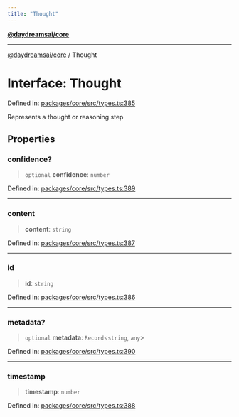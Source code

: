 ```yaml
---
title: "Thought"
---
```


[**@daydreamsai/core**](./api-reference.md)

***

[@daydreamsai/core](./api-reference.md) / Thought

# Interface: Thought

Defined in: [packages/core/src/types.ts:385](https://github.com/dojoengine/daydreams/blob/612e9304717c546d301f9cac8c204de734cac957/packages/core/src/types.ts#L385)

Represents a thought or reasoning step

## Properties

### confidence?

> `optional` **confidence**: `number`

Defined in: [packages/core/src/types.ts:389](https://github.com/dojoengine/daydreams/blob/612e9304717c546d301f9cac8c204de734cac957/packages/core/src/types.ts#L389)

***

### content

> **content**: `string`

Defined in: [packages/core/src/types.ts:387](https://github.com/dojoengine/daydreams/blob/612e9304717c546d301f9cac8c204de734cac957/packages/core/src/types.ts#L387)

***

### id

> **id**: `string`

Defined in: [packages/core/src/types.ts:386](https://github.com/dojoengine/daydreams/blob/612e9304717c546d301f9cac8c204de734cac957/packages/core/src/types.ts#L386)

***

### metadata?

> `optional` **metadata**: `Record`\<`string`, `any`\>

Defined in: [packages/core/src/types.ts:390](https://github.com/dojoengine/daydreams/blob/612e9304717c546d301f9cac8c204de734cac957/packages/core/src/types.ts#L390)

***

### timestamp

> **timestamp**: `number`

Defined in: [packages/core/src/types.ts:388](https://github.com/dojoengine/daydreams/blob/612e9304717c546d301f9cac8c204de734cac957/packages/core/src/types.ts#L388)
